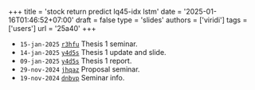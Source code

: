 +++
title = 'stock return predict lq45-idx lstm'
date = '2025-01-16T01:46:52+07:00'
draft = false
type = 'slides'
authors = ['viridi']
tags = ['users']
url = '25a40'
+++
<!--more-->

+ `15-jan-2025` [`r3hfu`](https://osf.io/r3hfu) Thesis 1 seminar.
+ `14-jan-2025` [`y4d5s`](https://osf.io/y4d5s) Thesis 1 update and slide.
+ `09-jan-2025` [`y4d5s`](https://osf.io/y4d5s) Thesis 1 report.
+ `29-nov-2024` [`jhqaz`](https://osf.io/jhqaz) Proposal seminar.
+ `19-nov-2024` [`dnbvp`](https://osf.io/dnbvp) Seminar info.